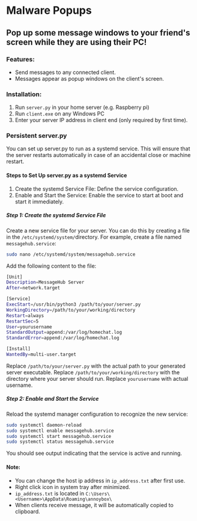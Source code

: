 # Malware Popups

## Pop up some message windows to your friend's screen while they are using their PC!

### Features:

- Send messages to any connected client.
- Messages appear as popup windows on the client's screen.

### Installation:

1. Run `server.py` in your home server (e.g. Raspberry pi)
2. Run `client.exe` on any Windows PC
3. Enter your server IP address in client end (only required by first time).

### Persistent server.py

You can set up server.py to run as a systemd service. This will ensure that the server restarts automatically in case of an accidental close or machine restart.

#### Steps to Set Up server.py as a systemd Service

1.  Create the systemd Service File: Define the service configuration.
2.  Enable and Start the Service: Enable the service to start at boot and start it immediately.

##### Step 1: Create the systemd Service File

Create a new service file for your server. You can do this by creating a file in the `/etc/systemd/system/`directory. For example, create a file named `messagehub.service`:

```bash
sudo nano /etc/systemd/system/messagehub.service
```

Add the following content to the file:

```bash
[Unit]
Description=MessageHub Server
After=network.target

[Service]
ExecStart=/usr/bin/python3 /path/to/your/server.py
WorkingDirectory=/path/to/your/working/directory
Restart=always
RestartSec=5
User=yourusername
StandardOutput=append:/var/log/homechat.log
StandardError=append:/var/log/homechat.log

[Install]
WantedBy=multi-user.target
```

Replace `/path/to/your/server.py` with the actual path to your generated server executable. Replace `/path/to/your/working/directory` with the directory where your server should run. Replace `yourusername` with actual username.

##### Step 2: Enable and Start the Service

Reload the systemd manager configuration to recognize the new service:

```bash
sudo systemctl daemon-reload
sudo systemctl enable messagehub.service
sudo systemctl start messagehub.service
sudo systemctl status messagehub.service
```

You should see output indicating that the service is active and running.

#### Note:

- You can change the host ip address in `ip_address.txt` after first use.
- Right click icon in system tray after minimized.
- `ip_address.txt` is located in `C:\Users\<Username>\AppData\Roaming\annoybox\`
- When clients receive message, it will be automatically copied to clipboard.
